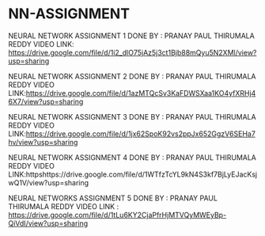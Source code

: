 # NN-ASSIGNMENT 
NEURAL NETWORK ASSIGNMENT 1
DONE BY : PRANAY PAUL THIRUMALA REDDY
VIDEO LINK: https://drive.google.com/file/d/1i2_dlO75jAz5j3ct1Bjb88mQyu5N2XMl/view?usp=sharing


NEURAL NETWORK ASSIGNMENT 2
DONE BY : PRANAY PAUL THIRUMALA REDDY
VIDEO LINK:https://drive.google.com/file/d/1azMTQcSv3KaFDWSXaa1KO4yfXRHj46X7/view?usp=sharing


NEURAL NETWORK ASSIGNMENT 3
DONE BY : PRANAY PAUL THIRUMALA REDDY
VIDEO LINK:https://drive.google.com/file/d/1jx62SpoK92vs2ppJx652GgzV6SEHa7hv/view?usp=sharing

NEURAL NETWORK ASSIGNMENT 4
DONE BY : PRANAY PAUL THIRUMALA REDDY
VIDEO LINK:httpshttps://drive.google.com/file/d/1WTfzTcYL9kN4S3kf7BjLyEJacKsjwQ1V/view?usp=sharing

NEURAL NETWORKS ASSIGNMENT 5
DONE BY : PRANAY PAUL THIRUMALA REDDY
VIDEO LINK : https://drive.google.com/file/d/1tLu6KY2CjaPfrHjMTVQyMWEyBp-QiVdI/view?usp=sharing

